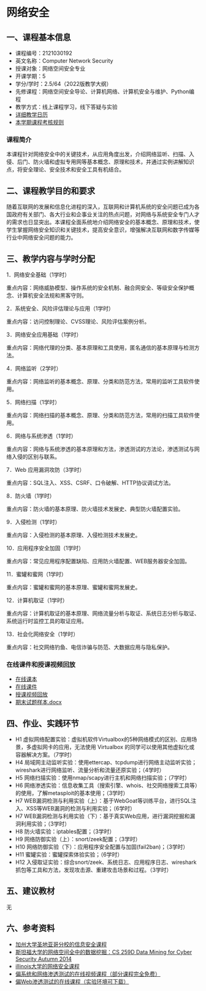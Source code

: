 # 网络安全

## 一、课程基本信息

* 课程编号：2121030192
* 英文名称：Computer Network Security
* 授课对象：网络空间安全专业
* 开课学期：5
* 学分/学时：2.5/64（2022版教学大纲）
* 先修课程：网络空间安全导论、计算机网络、计算机安全与维护、Python编程
* 教学方式：线上课程学习，线下答疑与实验
* [详细教学日历](calendar.md)
* [本学期课程考核规则](homework.md)

### 课程简介

本课程针对网络安全中的关键技术，从应用角度出发，介绍网络监听、扫描、入侵、后门、防火墙和虚拟专用网等基本概念、原理和技术，并通过实例讲解知识点，将安全理论、安全技术和安全工具有机结合。

## 二、课程教学目的和要求

随着互联网的发展和信息化进程的深入，互联网和计算机系统的安全问题已成为各国政府有关部门、各大行业和企事业关注的热点问题，对网络与系统安全专门人才的需求也日显突出。本课程全面系统地介绍网络安全的基本概念、原理和技术，使学生掌握网络安全知识和关键技术，提高安全意识，增强解决互联网和数字传媒等行业中网络安全问题的能力。

## 三、教学内容与学时分配

1．网络安全基础（1学时）

重点内容：网络威胁模型、操作系统的安全机制、融合网安全、等级安全保护概念、计算机安全法规和黑客守则。

2．系统安全、风险评估理论与应用（1学时）

重点内容：访问控制理论、CVSS理论、风险评估案例分析。

3．网络安全应用基础（1学时）

重点内容：网络代理的分类、基本原理和工具使用，匿名通信的基本原理与检测方法。

4．网络监听（2学时）

重点内容：网络监听的基本概念、原理、分类和防范方法，常用的监听工具软件使用。

5．网络扫描（1学时）

重点内容：网络扫描的基本概念、原理、分类和防范方法，常用的扫描工具软件使用。

6．网络与系统渗透（1学时）

重点内容：网络与系统渗透的基本原理和方法，渗透测试的方法论，渗透测试与网络入侵的区别与联系。

7．Web 应用漏洞攻防（3学时）

重点内容：SQL注入、XSS、CSRF、口令破解、HTTP协议调试方法。

8．防火墙（1学时）

重点内容：防火墙的基本原理、防火墙技术发展史、典型防火墙配置实验。 

9．入侵检测（1学时）

重点内容：入侵检测的基本原理、入侵检测技术发展史。

10．应用程序安全加固（1学时）

重点内容：常见应用程序配置缺陷、应用防火墙配置、WEB服务器安全加固。

11．蜜罐和蜜网（1学时）

重点内容：蜜罐和蜜网的基本原理、蜜罐和蜜网发展史。

12．计算机取证（1学时）

重点内容：计算机取证的基本原理、网络流量分析与取证、系统日志分析与取证、系统运行时监控工具的取证应用。

13．社会化网络安全（1学时）

重点内容：社交网络钓鱼、电信诈骗与防范、大数据应用与隐私保护。

### 在线课件和授课视频回放

- [在线课本](https://c4pr1c3.github.io/cuc-ns/) 
- [在线课件](https://c4pr1c3.github.io/cuc-ns-ppt/) 
- [授课视频回放](https://www.bilibili.com/video/BV1CL41147vX/)
- [期末试题样本.docx](../../courses/Token.docx)

## 四、作业、实践环节

- H1  虚拟网络配置实验：虚拟机软件Virtualbox的5种网络模式的区别、应用场景，多虚拟网卡的应用，无法使用 Virtualbox 的同学可以使用其他虚拟化或容器解决方案。（7学时）
- H4  局域网主动监听实验：使用ettercap、tcpdump进行网络主动监听实验；wireshark进行网络监听、流量分析和流量还原实验；（4学时）
- H5  网络扫描实验：使用nmap/scapy进行主机和网络扫描实验；（7学时）
- H6  网络渗透实验：信息收集工具（搜索引擎、whois、社交网络搜索工具等）的使用，了解metasploit的基本使用；（3学时）
- H7  WEB漏洞检测与利用实验（上）：基于WebGoat等训练平台，进行SQL注入、XSS等WEB漏洞的检测与利用实验；（6学时）
- H7  WEB漏洞检测与利用实验（下）：基于真实Web应用，进行漏洞挖掘和漏洞利用实验；（3学时）
- H8  防火墙实验：iptables配置；（3学时）
- H9  网络防御实验（上）：snort/zeek配置；（3学时）
- H10 网络防御实验（下）：应用程序安全配置与加固(fail2ban)；（3学时）
- H11 蜜罐实验：蜜罐探索体验实验；（6学时）
- H12 入侵取证实验：综合snort/zeek、系统日志、应用程序日志、wireshark抓包等工具和方法，发现攻击源、重建攻击场景和过程。（3学时）

## 五、建议教材

无

## 六、参考资料

* [加州大学圣地亚哥分校的信息安全课程](https://cseweb.ucsd.edu/classes/fa12/cse127-a/syllabus.html)
* [斯坦福大学的网络空间全中的数据挖掘：CS 259D Data Mining for Cyber Security Autumn 2014](http://web.stanford.edu/class/cs259d/)
* [illinois大学的网络安全课程](http://caesar.web.engr.illinois.edu/courses/CS598.S13/syllabus.html)
* [偏系统和网络渗透测试的在线视频课程（部分课程完全免费）](http://www.pentesteracademy.com/)
* [偏Web渗透测试的在线课程（实验环境可下载）](http://pentesterlab.com/)

